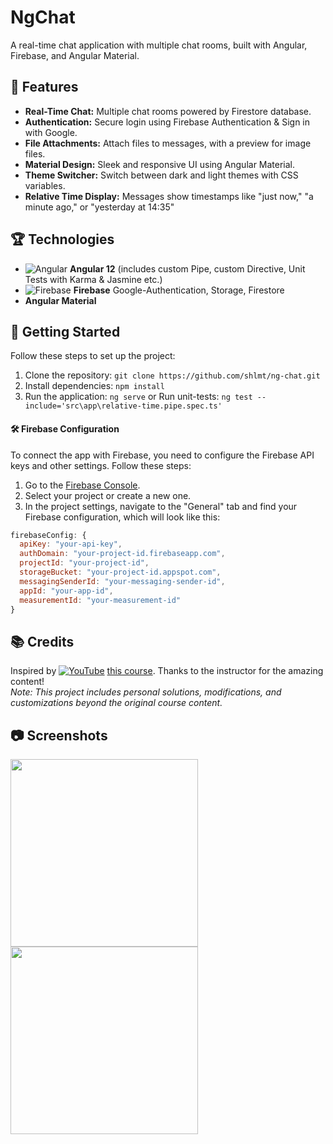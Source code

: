 # NgChat

A real-time chat application with multiple chat rooms, built with Angular, Firebase, and Angular Material.

## 🎉 Features

- **Real-Time Chat:** Multiple chat rooms powered by Firestore database.
- **Authentication:** Secure login using Firebase Authentication & Sign in with Google.
- **File Attachments:** Attach files to messages, with a preview for image files.
- **Material Design:** Sleek and responsive UI using Angular Material.
- **Theme Switcher:** Switch between dark and light themes with CSS variables.
- **Relative Time Display:** Messages show timestamps like "just now," "a minute ago," or "yesterday at 14:35"

## 🏆 Technologies

- ![Angular](https://img.shields.io/badge/Angular-12-brightgreen?style=for-the-badge&logo=angular&logoColor=white) **Angular 12**  (includes custom Pipe, custom Directive, Unit Tests with Karma & Jasmine etc.)
- ![Firebase](https://img.shields.io/badge/Firebase-ffca28?style=for-the-badge&logo=firebase&logoColor=black) **Firebase** Google-Authentication, Storage, Firestore
- **Angular Material**

## 🚀 Getting Started

Follow these steps to set up the project:

1. Clone the repository: ```git clone https://github.com/shlmt/ng-chat.git```
2. Install dependencies: ```npm install```
3. Run the application: ```ng serve``` or Run unit-tests: ```ng test --include='src\app\relative-time.pipe.spec.ts'```
#### 🛠️ Firebase Configuration
To connect the app with Firebase, you need to configure the Firebase API keys and other settings. Follow these steps:
1. Go to the [Firebase Console](https://console.firebase.google.com/).
2. Select your project or create a new one.
3. In the project settings, navigate to the "General" tab and find your Firebase configuration, which will look like this:
```javascript
firebaseConfig: {
  apiKey: "your-api-key",
  authDomain: "your-project-id.firebaseapp.com",
  projectId: "your-project-id",
  storageBucket: "your-project-id.appspot.com",
  messagingSenderId: "your-messaging-sender-id",
  appId: "your-app-id",
  measurementId: "your-measurement-id"
}
```

## 📚 Credits
Inspired by [![YouTube](https://upload.wikimedia.org/wikipedia/commons/thumb/4/42/YouTube_icon_%282013-2017%29.png/20px-YouTube_icon_%282013-2017%29.png)](https://www.youtube.com/playlist?list=PLjMCGG-3Are1OsXa-TTGSZBjT5ij3HAVn)
[this course](https://www.youtube.com/playlist?list=PLjMCGG-3Are1OsXa-TTGSZBjT5ij3HAVn). Thanks to the instructor for the amazing content! </br>
*Note: This project includes personal solutions, modifications, and customizations beyond the original course content.*

## 📷 Screenshots
<img src="https://github.com/user-attachments/assets/fdbf5fc6-9630-49fc-b10f-c6a3f294b839" height="300px"/>  
<img src="https://github.com/user-attachments/assets/b48a7870-baf5-4ef4-b8b4-963b8993d072" height="300px"/>




